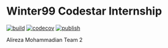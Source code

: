# Winter99 Codestar Internship

[![build](https://github.com/Star-Academy/Winter99-Codestar-Alireza-Mohammadian/actions/workflows/buildPipeline.yml/badge.svg)](https://github.com/Star-Academy/Winter99-Codestar-Alireza-Mohammadian/actions/workflows/buildPipeline.yml)
[![codecov](https://codecov.io/gh/Star-Academy/Winter99-Codestar-Alireza-Mohammadian/branch/main/graph/badge.svg?token=XYH2GHYQO0)](https://codecov.io/gh/Star-Academy/Winter99-Codestar-Alireza-Mohammadian)
[![publish](https://github.com/Star-Academy/Winter99-Codestar-Alireza-Mohammadian/actions/workflows/publishPipeline.yml/badge.svg)](https://github.com/Star-Academy/Winter99-Codestar-Alireza-Mohammadian/actions/workflows/publishPipeline.yml)

Alireza Mohammadian
Team 2
